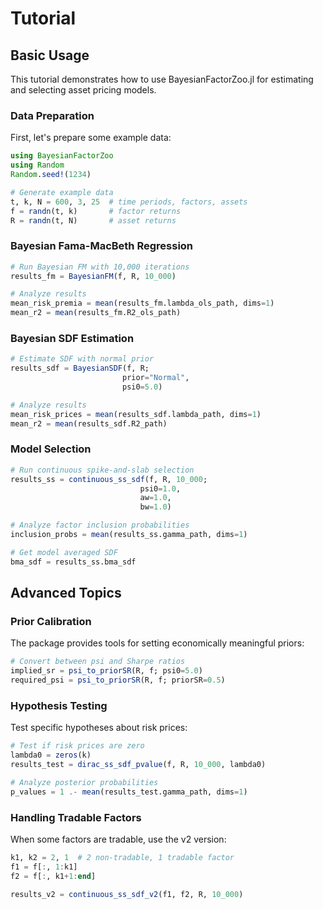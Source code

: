 # Tutorial

## Basic Usage

This tutorial demonstrates how to use BayesianFactorZoo.jl for estimating and selecting asset pricing models.

### Data Preparation

First, let's prepare some example data:

```julia
using BayesianFactorZoo
using Random
Random.seed!(1234)

# Generate example data
t, k, N = 600, 3, 25  # time periods, factors, assets
f = randn(t, k)       # factor returns
R = randn(t, N)       # asset returns
```

### Bayesian Fama-MacBeth Regression

```julia
# Run Bayesian FM with 10,000 iterations
results_fm = BayesianFM(f, R, 10_000)

# Analyze results
mean_risk_premia = mean(results_fm.lambda_ols_path, dims=1)
mean_r2 = mean(results_fm.R2_ols_path)
```

### Bayesian SDF Estimation

```julia
# Estimate SDF with normal prior
results_sdf = BayesianSDF(f, R; 
                         prior="Normal",
                         psi0=5.0)

# Analyze results
mean_risk_prices = mean(results_sdf.lambda_path, dims=1)
mean_r2 = mean(results_sdf.R2_path)
```

### Model Selection

```julia
# Run continuous spike-and-slab selection
results_ss = continuous_ss_sdf(f, R, 10_000;
                             psi0=1.0,
                             aw=1.0,
                             bw=1.0)

# Analyze factor inclusion probabilities
inclusion_probs = mean(results_ss.gamma_path, dims=1)

# Get model averaged SDF
bma_sdf = results_ss.bma_sdf
```

## Advanced Topics

### Prior Calibration

The package provides tools for setting economically meaningful priors:

```julia
# Convert between psi and Sharpe ratios
implied_sr = psi_to_priorSR(R, f; psi0=5.0)
required_psi = psi_to_priorSR(R, f; priorSR=0.5)
```

### Hypothesis Testing

Test specific hypotheses about risk prices:

```julia
# Test if risk prices are zero
lambda0 = zeros(k)
results_test = dirac_ss_sdf_pvalue(f, R, 10_000, lambda0)

# Analyze posterior probabilities
p_values = 1 .- mean(results_test.gamma_path, dims=1)
```

### Handling Tradable Factors

When some factors are tradable, use the v2 version:

```julia
k1, k2 = 2, 1  # 2 non-tradable, 1 tradable factor
f1 = f[:, 1:k1]
f2 = f[:, k1+1:end]

results_v2 = continuous_ss_sdf_v2(f1, f2, R, 10_000)
```
